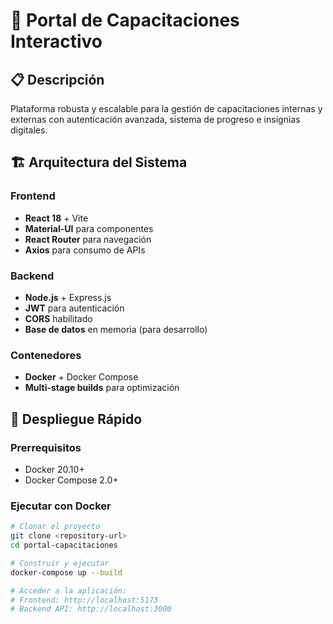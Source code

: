 # 🚀 Portal de Capacitaciones Interactivo

## 📋 Descripción
Plataforma robusta y escalable para la gestión de capacitaciones internas y externas con autenticación avanzada, sistema de progreso e insignias digitales.

## 🏗️ Arquitectura del Sistema

### Frontend
- **React 18** + Vite
- **Material-UI** para componentes
- **React Router** para navegación
- **Axios** para consumo de APIs

### Backend  
- **Node.js** + Express.js
- **JWT** para autenticación
- **CORS** habilitado
- **Base de datos** en memoria (para desarrollo)

### Contenedores
- **Docker** + Docker Compose
- **Multi-stage builds** para optimización

## 🚀 Despliegue Rápido

### Prerrequisitos
- Docker 20.10+
- Docker Compose 2.0+

### Ejecutar con Docker
```bash
# Clonar el proyecto
git clone <repository-url>
cd portal-capacitaciones

# Construir y ejecutar
docker-compose up --build

# Acceder a la aplicación:
# Frontend: http://localhost:5173
# Backend API: http://localhost:3000
